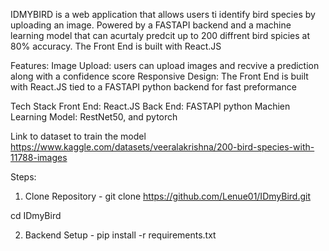 IDMYBIRD is a web application that allows users ti identify bird species by uploading an image.  Powered by a FASTAPI backend and a machine learning model that can acurtaly predcit up to 200 diffrent bird spicies at 80% accuracy.
The Front End is built with React.JS

Features:
Image Upload: users can upload images and recvive a prediction along with a confidence score
Responsive Design: The Front End is built with React.JS tied to a FASTAPI python backend for fast preformance 

Tech Stack
Front End: React.JS
Back End: FASTAPI python
Machien Learning Model: RestNet50, and pytorch

Link to dataset to train the model
https://www.kaggle.com/datasets/veeralakrishna/200-bird-species-with-11788-images


Steps:

1. Clone Repository -
git clone https://github.com/Lenue01/IDmyBird.git

cd IDmyBird

2. Backend Setup -
pip install -r requirements.txt

